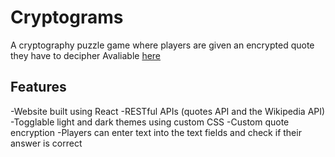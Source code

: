 # Cryptograms

A cryptography puzzle game where players are given an encrypted quote they have to decipher
Avaliable [here](https://robgan.github.io/cryptograms/)

## Features
-Website built using React
-RESTful APIs (quotes API and the Wikipedia API)
-Togglable light and dark themes using custom CSS
-Custom quote encryption
-Players can enter text into the text fields and check if their answer is correct

